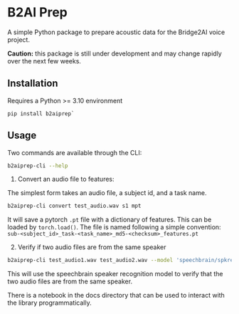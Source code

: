 # B2AI Prep

A simple Python package to prepare acoustic data for the Bridge2AI voice project.

**Caution:** this package is still under development and may change rapidly over the next few weeks.

## Installation
Requires a Python >= 3.10 environment

```
pip install b2aiprep`
```

## Usage
Two commands are available through the CLI:

```bash
b2aiprep-cli --help
```

1. Convert an audio file to features:

The simplest form takes an audio file, a subject id, and a task name.

```bash
b2aiprep-cli convert test_audio.wav s1 mpt
```

It will save a pytorch `.pt` file with a dictionary of features. This can be
loaded by `torch.load()`. The file is named following a simple convention:
`sub-<subject_id>_task-<task_name>_md5-<checksum>_features.pt`

2. Verify if two audio files are from the same speaker

```bash
b2aiprep-cli test_audio1.wav test_audio2.wav --model 'speechbrain/spkrec-ecapa-voxceleb'
```

This will use the speechbrain speaker recognition model to verify that the two
audio files are from the same speaker.

There is a notebook in the docs directory that can be used to interact with the library
programmatically.
